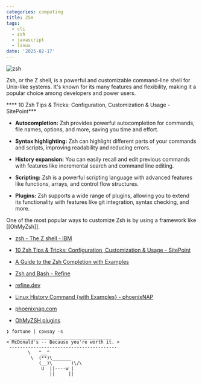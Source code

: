 ```yaml
---
categories: computing
title: ZSH
tags:
  - cli
  - zsh
  - javascript
  - linux
date: '2025-02-17'
---
```

![zsh](https://miro.medium.com/v2/resize:fit:1100/format:webp/1*dcFI6nEXItPJcfPgdloonw.png)

Zsh, or the Z shell, is a powerful and customizable command-line shell for Unix-like systems. It's known for its many features and flexibility, making it a popular choice among developers and power users.  

\*\*\*\* 10 Zsh Tips & Tricks: Configuration, Customization & Usage - SitePoint\*\*\*

*   **Autocompletion:** Zsh provides powerful autocompletion for commands, file names, options, and more, saving you time and effort.
    
*   **Syntax highlighting:** Zsh can highlight different parts of your commands and scripts, improving readability and reducing errors.
    
*   **History expansion:** You can easily recall and edit previous commands with features like incremental search and command line editing.
    
*   **Scripting:** Zsh is a powerful scripting language with advanced features like functions, arrays, and control flow structures.
    
*   **Plugins:** Zsh supports a wide range of plugins, allowing you to extend its functionality with features like git integration, syntax checking, and more.
    

One of the most popular ways to customize Zsh is by using a framework like \[\[OhMyZsh\]\].

*   [zsh - The Z shell - IBM](https://www.ibm.com/docs/en/zos/3.1.0?topic=descriptions-zsh-z-shell#:~:text=Description,a%20shell%20script%20command%20processor.)
    
*   [10 Zsh Tips & Tricks: Configuration, Customization & Usage - SitePoint](https://www.sitepoint.com/zsh-tips-tricks/#:~:text=zshrc%20to%20activate%20the%20plugins,zshrc%20file.)
    
*   [A Guide to the Zsh Completion with Examples](https://thevaluable.dev/zsh-completion-guide-examples/#:~:text=You%20can%20configure%20the%20Zsh,tune%20it%20following%20your%20craziest)
    
*   [Zsh and Bash - Refine](https://refine.dev/blog/zsh-vs-bash/#:~:text=Zsh%20provides%20support%20for%20syntax,script%20based%20on%20their%20syntax.)
    
*   [refine.dev](https://refine.dev/blog/zsh-vs-bash/#:~:text=Zsh%20provides%20support%20for%20syntax,script%20based%20on%20their%20syntax.)
    
*   [Linux History Command {with Examples} - phoenixNAP](https://phoenixnap.com/kb/linux-history-command)
    
*   [phoenixnap.com](https://phoenixnap.com/kb/linux-history-command)
    
*   [OhMyZSH plugins](https://github.com/ohmyzsh/ohmyzsh/tree/master/plugins)

```
❯ fortune | cowsay -s     
 ______________________________________
< McDonald's -- Because you're worth it. >
 ----------------------------------------
        \   ^__^
         \  (**)\_______
            (__)\       )\/\
             U  ||----w |
                ||     ||
```